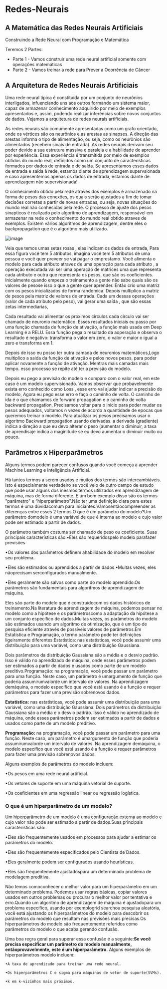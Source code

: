 # Redes-Neurais
## A Matemática das Redes Neurais Artificiais

Construindo a Rede Neural com Programação e Matemática

Teremos 2 Partes:

- Parte 1 - Vamos construir uma rede neural artificial somente com operações matemáticas
- Parte 2 - Vamos treinar a rede para Prever a Ocorrência de Câncer

## A Arquitetura de Redes Neurais Artificiais

Uma rede neural típica é constituída por um conjunto de neurônios interligados, infuenciando uns aos outros formando um sistema maior, capaz de armazenar conhecimento adquirido por meio de exemplos apresentados e, assim, podendo realizar inferências sobre novos conjuntos de dados. Vejamos a arquitetura de redes neurais artificiais.

As redes neurais são comumente apresentadas como um grafo orientado, onde os vértices são os neurônios e as arestas as sinapses. A direção das arestas informa o tipo de alimentação, ou seja, como os neurônios são alimentados (recebem sinais de entrada). As redes neurais derivam seu poder devido a sua estrutura massiva e paralela e a habilidade de aprender por experiência. Essa experiência é transmitida por meio de exemplos obtidos do mundo real, definidos como um conjunto de características formados por dados de entrada e de saída. Se apresentamos esses dados de entrada e saída à rede, estamos diante de aprendizagem supervsionada e caso apresentemos apenas os dados de entrada, estamos diante de aprendizagem não supervisionada!

O conhecimento obtido pela rede através dos exemplos é armazenado na forma de pesos das conexões, os quais serão ajustados a fim de tomar decisões corretas a partir de novas entradas, ou seja, novas situações do mundo real não conhecidas pela rede. O processo de ajuste dos pesos sinapticos é realizado pelo algoritmo de aprendizagem, responsável em armazenar na rede o conhecimento do mundo real obtido atraves de exemplos. Existem vários algoritmos de aprendizagem, dentre eles o backpropagation que é o algoritmo mais utilizado.

![image](https://user-images.githubusercontent.com/87387315/189378464-b1ef1a84-07e1-42e4-af94-60e3727701a7.png)

Veia que temos umas setas rosas , elas indicam os dados de entrada, Para essa figura você tem 5 atributos, imagina você tem 5 atributos de uma pessoa e você quer preveer se vai pagar o emprestamo. Você alimenta o modelo para cada atributo atravez de uma operação para cada atributo , a operação executada vai ser uma operação de matrices uma que representa cada atributo e outra que representa os pesos, que são os coeficientes. Inicialmente quando empeza o treinamento a gente não sabe quais são os valores de pesose isso o que a gente quer aprender. Então crio uma matriz com os pesos inicializados de forma randomica. Depois multiplico a matriz de pesos pela matriz de valores de entrada. Cada um dessas operações (valor de cada atributo pelo peso), vai gerar uma saída , que são essas zetas intermediarias, 

Cada resultado vai alimentar os proximos circulos cada circulo vai ser chamado de neuronio matemático. Esses resultados iniciais eu passo por uma função chamada de função de ativação, a função mais usada em Deep Learning é a RELU. Essa função pega o resultado da aoperação e observa o resultado é negativo: transforma o valor em zero, o valor e maior o igual a zero e transforma em 1.

Depois de isso eu posso ter outra camada de neuronios matemáticos,Logo multiplico a saida da função de ativação e pelos novos pesos, para poder aplicar novamente a função de ativação. Mentras mais camadas mais tempo. esso processo se repite até ter a previsão do modelo.

Depois eu pego a previsão do modelo e comparo com o valor real, em este caso é um modelo supervisionado. Vamos observar que probavelmente exista erro conhecido como Loss , esse erro vai ajudar indicar a precisão do modelo, Agora eu pego esse erro e faço o caminho de volta. O caminho de ida é o que chamamos de forward propagation e o caminho de volta backward propagation, Precisamos voltar para o inicio para poder mudar os pesos adequados, voltamos n vezes de acordo a quantidade de epocas que queremos treinar o modelo. Para atualizar os pesos precisamos usar o algoritmo Backward propagation usando derivadas. a derivada (gradiente) indica a direção a que eu devo alterar o peso (aumentar o diminuir, a taxa de aprendisaje indica a maginitude se eu devo aumentar o diminuir muito ou pouco. 

## Parâmetros x Hiperparâmetros
Alguns termos  podem parecer confusos  quando  você  começa  a  aprender Machine Learning e Inteligência Artificial.

Há tantos termos a serem usados e muitos dos termos são intercambiáveis. Isto é especialmente verdadeiro se você veio de outro campo de estudo que pode usar alguns dos mesmos termos utilizados em aprendizagem de máquina, mas de forma diferente. E um bom exemplo disso são os termos "parâmetro" e “hiperparâmetro".Não ter uma definição clara para estes termos é uma dúvidacomum para iniciantes.Vamosentãocompreender as diferenças entre esses 2 termos.O que é um parâmetro do modelo?Um parâmetro domodelo é uma variável de que é interna ao modelo e cujo valor pode ser  estimado  a  partir  de  dados.

O  parâmetro  também  costuma  ser  chamado  de  peso  ou coeficiente. 
Suas principais características são:•Eles são requeridospelo modelo parafazer previsões

•Os valores dos parâmetros definem ahabilidade do modelo em resolver seu problema.

•Eles são estimados ou aprendidos a partir de dados.•Muitas vezes, eles nãoprecisam serconfigurados manualmente.

•Eles geralmente são salvos como parte do modelo aprendido.Os parâmetros são fundamentais para algoritmos de aprendizagem de máquina.

Eles são parte do modelo que é construídocom os dados históricos de treinamento.Na literatura de aprendizagem de máquina, podemos pensar no modelo como a hipótese e os parâmetroscomo a adaptação da hipótese a um conjunto específico de dados.Muitas vezes, os parâmetros do modelo são estimados usando um algoritmo de otimização, que é um tipo de pesquisa eficiente através de possíveis valores de parâmetros.Em Estatística e Programação, o termo parâmetro pode ter definições ligeiramente diferentes:Estatística: nas estatísticas, você pode assumir uma distribuição para uma variável, como uma distribuição Gaussiana.

Dois parâmetros da distribuição Gaussiana são a média e o desvio padrão. Isso é válido no aprendizado de máquina, onde esses parâmetros podem ser estimados a partir de dados e usados como parte de um modelo preditivo.Programação: na programação, você pode passar um parâmetro para uma função. Neste caso, um parâmetro é umargumento de função que poderia assumirumvalorde um intervalo de valores. Na aprendizagem demáquina, o modelo específico que você está usando é a função e requer parâmetros para fazer uma previsão sobrenovos dados.

**Estatística:** nas estatísticas, você pode assumir uma distribuição para uma variável, como uma distribuição Gaussiana. Dois parâmetros da distribuição Gaussiana são a média e o desvio padrão. Isso é válido no aprendizado de máquina, onde esses parâmetros podem ser estimados a partir de dados e usados como parte de um modelo preditivo.

**Programação:** na programação, você pode passar um parâmetro para uma função. Neste caso, um parâmetro é umargumento de função que poderia assumirumvalorde um intervalo de valores. Na aprendizagem demáquina, o modelo específico que você está usando é a função e requer parâmetros para fazer uma previsão sobrenovos dados.

Alguns exemplos de parâmetros do modelo incluem:

  •Os pesos em uma rede neural artificial.
  
  •Os vetores de suporte em uma máquina vetorial de suporte.

  •Os coeficientes em uma regressão linear ou regressão logística.

### O que é um hiperparâmetro de um modelo?

Um hiperparâmetro de um modelo é uma configuração externa ao modelo e cujo valor não pode ser estimado a partir de dados.Suas principais características são:

  •Eles são frequentemente usados em processos para ajudar a estimar os parâmetros do modelo.

  •Eles são frequentemente especificados pelo Cientista de Dados.

  •Eles geralmente podem ser configurados usando heurísticas.

  •Eles são frequentemente ajustadospara um determinado problema de modelagem preditiva.

Não temos comoconhecer o melhor valor para um hiperparâmetro em um determinado problema.  Podemos  usar  regras  básicas,  copiar  valores  usados  em  outros  problemas  ou procurar o melhor valor por tentativa e erro.Quando  um  algoritmo  de  aprendizagem  de  máquina  é ajustadopara  um  problema específico, usando por exemplogrid searchou pesquisa aleatória, você está ajustando os hiperparâmetros  do  modelo  para  descobrir  os  parâmetros  do  modelo  que  resultam nas previsões mais precisas.Os hiperparâmetros do modelo são frequentemente referidos como parâmetros do modelo o que acaba gerando confusão. 

Uma boa regra geral para superar essa confusão é a seguinte:**Se você precisa especificar um parâmetro do modelo manualmente, entãoprovavelmente, este é um hiperparâmetro.** Alguns exemplos de hiperparâmetros modelo incluem:

    •A taxa de aprendizado para treinar uma rede neural.

    •Os hiperparâmetros C e sigma para máquinas de vetor de suporte(SVMs).

    •k em k-vizinhos mais próximos.
